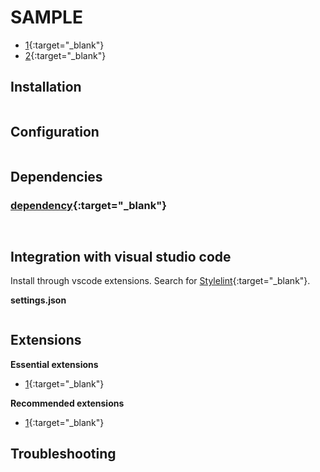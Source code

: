 # SAMPLE

- [1](https://1){:target="_blank"}
- [2](https://2){:target="_blank"}

## Installation

```shell
```

## Configuration

```shell
```

## Dependencies

### [dependency](dependency){:target="_blank"}

```shell
```

```json
```

## Integration with visual studio code

Install through vscode extensions. Search for [Stylelint](https://marketplace.visualstudio.com/items?itemName=stylelint.vscode-stylelint){:target="_blank"}.

**settings.json**

```json
```

## Extensions

**Essential extensions**

- [1](https://1){:target="_blank"}

**Recommended extensions**

- [1](https://1){:target="_blank"}

## Troubleshooting

```shell
```
